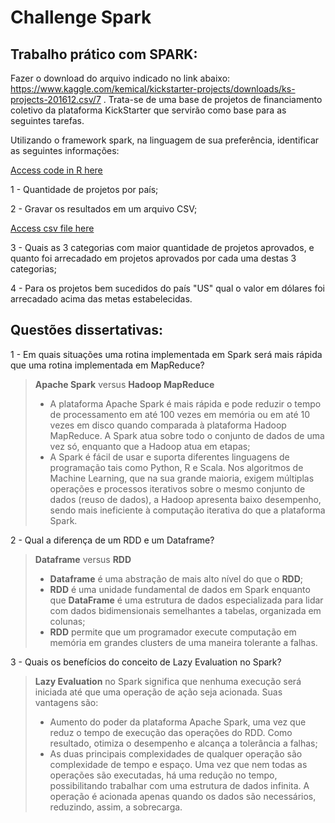 # Challenge Spark

## Trabalho prático com SPARK:
Fazer o download do arquivo indicado no link abaixo: https://www.kaggle.com/kemical/kickstarter-projects/downloads/ks-projects-201612.csv/7 . Trata-se de uma base de projetos de financiamento coletivo da plataforma KickStarter que servirão como base para as seguintes tarefas.

Utilizando o framework spark, na linguagem de sua preferência, identificar as seguintes informações:

[Access code in R here](https://github.com/mfigueiro/ChallengingSpark/blob/master/Code%20in%20R)

1 - Quantidade de projetos por país;

2 - Gravar os resultados em um arquivo CSV;

[Access csv file here](https://github.com/mfigueiro/ChallengingSpark/blob/master/Code%20in%20R)

3 - Quais as 3 categorias com maior quantidade de projetos aprovados, e quanto foi arrecadado em projetos aprovados por cada uma destas 3 categorias;

4 - Para os projetos bem sucedidos do país "US" qual o valor em dólares foi arrecadado acima das metas estabelecidas.

## Questões dissertativas:

1 - Em quais situações uma rotina implementada em Spark será mais rápida que uma rotina implementada em MapReduce?

> **Apache Spark** versus **Hadoop MapReduce**
> + A plataforma Apache Spark é mais rápida e pode reduzir o tempo de processamento em até 100 vezes em memória ou em até 10 vezes em disco quando comparada à plataforma Hadoop MapReduce. A Spark atua sobre todo o conjunto de dados de uma vez só, enquanto que a Hadoop atua em etapas;
> + A Spark é fácil de usar e suporta diferentes linguagens de programação tais como Python, R e Scala. Nos algoritmos de Machine Learning, que na sua grande maioria, exigem múltiplas operações e processos iterativos sobre o mesmo conjunto de dados (reuso de dados), a Hadoop apresenta baixo desempenho, sendo mais ineficiente à computação iterativa do que a plataforma Spark.   

2 - Qual a diferença de um RDD e um Dataframe?
> **Dataframe** versus **RDD**
> + **Dataframe** é uma abstração de mais alto nível do que o **RDD**;
> + **RDD** é uma unidade fundamental de dados em Spark enquanto que **DataFrame** é uma estrutura de dados especializada para lidar com dados bidimensionais semelhantes a tabelas, organizada em colunas;
> + **RDD** permite que um programador execute computação em memória em grandes clusters de uma maneira tolerante a falhas.

3 - Quais os benefícios do conceito de Lazy Evaluation no Spark?

> **Lazy Evaluation** no Spark significa que nenhuma execução será iniciada até que uma operação de ação seja acionada. Suas vantagens 
> são:
> + Aumento do poder da plataforma Apache Spark, uma vez que reduz o tempo de execução das operações do RDD. Como resultado, otimiza o desempenho e alcança a tolerância a falhas;
> + As duas principais complexidades de qualquer operação são complexidade de tempo e espaço. Uma vez que nem todas as operações são 
> executadas, há uma redução no tempo, possibilitando trabalhar com uma estrutura de dados infinita. A operação é acionada apenas quando
> os dados são necessários, reduzindo, assim, a sobrecarga.
